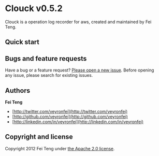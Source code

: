 Clouck v0.5.2
======

Clouck is a operation log recorder for aws, created and maintained by Fei Teng.


## Quick start


## Bugs and feature requests

Have a bug or a feature request? [Please open a new issue](https://github.com/veyronfei/clouck/issues). Before opening any issue, please search for existing issues.



## Authors

**Fei Teng**

+ [http://twitter.com/veyronfei](http://twitter.com/veyronfei)
+ [http://github.com/veyronfei](http://github.com/veyronfei)
+ [http://linkedin.com/in/veyronfei](http://linkedin.com/in/veyronfei)


## Copyright and license

Copyright 2012 Fei Teng under [the Apache 2.0 license](LICENSE).
